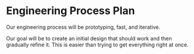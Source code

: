 Engineering Process Plan
========================

Our engineering process will be prototyping, fast, and iterative.

Our goal will be to create an initial design that should work and then gradually refine it.
This is easier than trying to get everything right at once.
